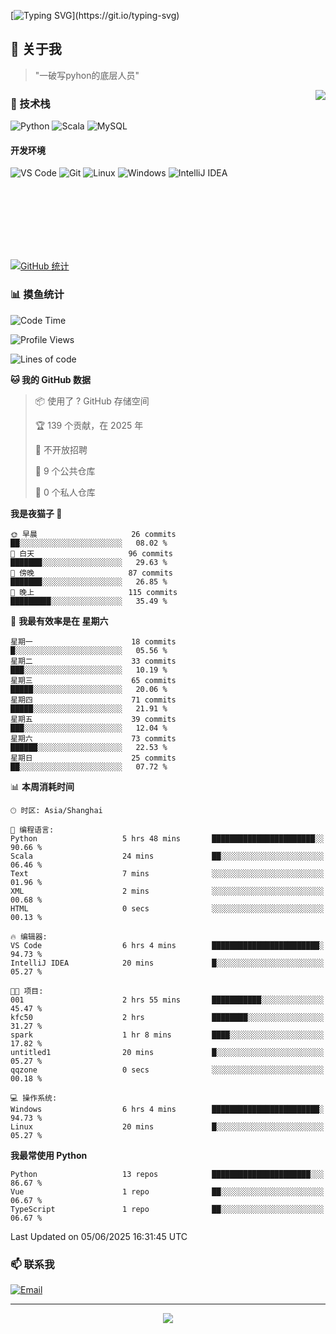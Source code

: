 [![Typing SVG](https://readme-typing-svg.herokuapp.com?font=Fira+Code&pause=1000&color=36BCF7&random=false&width=435&lines=print(%22Hello%2C+World!%22);%23+Welcome+to+my+code+space+%F0%9F%90%8D)](https://git.io/typing-svg)

## 🌟 关于我

> "一破写pyhon的底层人员"

<img align="right" src="https://github-readme-stats.vercel.app/api/top-langs/?username=huanxin996&theme=tokyonight" />

### 🎯 技术栈

![Python](https://img.shields.io/badge/Python-Expert-3776AB?style=for-the-badge&logo=python&logoColor=white)
![Scala](https://img.shields.io/badge/Scala-Expert-DC322F?style=for-the-badge&logo=scala&logoColor=white)
![MySQL](https://img.shields.io/badge/MySQL-Expert-4479A1?style=for-the-badge&logo=mysql&logoColor=white)

#### 开发环境

![VS Code](https://img.shields.io/badge/VS_Code-007ACC?style=for-the-badge&logo=visual-studio-code&logoColor=white)
![Git](https://img.shields.io/badge/Git-F05032?style=for-the-badge&logo=git&logoColor=white)
![Linux](https://img.shields.io/badge/Linux-FCC624?style=for-the-badge&logo=linux&logoColor=black)
![Windows](https://img.shields.io/badge/Windows_11-0078D4?style=for-the-badge&logo=windows11&logoColor=white)
![IntelliJ IDEA](https://img.shields.io/badge/IntelliJ_IDEA-000000?style=for-the-badge&logo=intellij-idea&logoColor=white)

<br/><br/><br/><br/><br/><br/>

  
[![GitHub 统计](https://github-readme-stats.vercel.app/api?username=huanxin996&show_icons=true&theme=tokyonight)](https://github.com/huanxin996)

### 📊 摸鱼统计

<!--START_SECTION:waka-->
![Code Time](http://img.shields.io/badge/Code%20Time-171%20hrs%204%20mins-blue)

![Profile Views](http://img.shields.io/badge/%E4%B8%AA%E4%BA%BA%E8%B5%84%E6%96%99%E8%A7%82%E7%9C%8B%E6%AC%A1%E6%95%B0-12-blue)

![Lines of code](https://img.shields.io/badge/%E4%BB%8E%E3%80%8CHello%20World%E3%80%8D%E8%B5%B7%E6%88%91%E5%B7%B2%E7%BB%8F%E5%86%99%E4%BA%86-2.5%20million%20%E8%A1%8C%E4%BB%A3%E7%A0%81-blue)

**🐱 我的 GitHub 数据** 

> 📦  使用了 ? GitHub 存储空间 
 > 
> 🏆 139 个贡献，在 2025 年
 > 
> 🚫 不开放招聘
 > 
> 📜 9 个公共仓库 
 > 
> 🔑 0 个私人仓库 
 > 
**我是夜猫子 🦉** 

```text
🌞 早晨                     26 commits          ██░░░░░░░░░░░░░░░░░░░░░░░   08.02 % 
🌆 白天                     96 commits          ███████░░░░░░░░░░░░░░░░░░   29.63 % 
🌃 傍晚                     87 commits          ███████░░░░░░░░░░░░░░░░░░   26.85 % 
🌙 晚上                     115 commits         █████████░░░░░░░░░░░░░░░░   35.49 % 
```
📅 **我最有效率是在 星期六** 

```text
星期一                      18 commits          █░░░░░░░░░░░░░░░░░░░░░░░░   05.56 % 
星期二                      33 commits          ███░░░░░░░░░░░░░░░░░░░░░░   10.19 % 
星期三                      65 commits          █████░░░░░░░░░░░░░░░░░░░░   20.06 % 
星期四                      71 commits          █████░░░░░░░░░░░░░░░░░░░░   21.91 % 
星期五                      39 commits          ███░░░░░░░░░░░░░░░░░░░░░░   12.04 % 
星期六                      73 commits          ██████░░░░░░░░░░░░░░░░░░░   22.53 % 
星期日                      25 commits          ██░░░░░░░░░░░░░░░░░░░░░░░   07.72 % 
```


📊 **本周消耗时间** 

```text
🕑︎ 时区: Asia/Shanghai

💬 编程语言: 
Python                   5 hrs 48 mins       ███████████████████████░░   90.66 % 
Scala                    24 mins             ██░░░░░░░░░░░░░░░░░░░░░░░   06.46 % 
Text                     7 mins              ░░░░░░░░░░░░░░░░░░░░░░░░░   01.96 % 
XML                      2 mins              ░░░░░░░░░░░░░░░░░░░░░░░░░   00.68 % 
HTML                     0 secs              ░░░░░░░░░░░░░░░░░░░░░░░░░   00.13 % 

🔥 编辑器: 
VS Code                  6 hrs 4 mins        ████████████████████████░   94.73 % 
IntelliJ IDEA            20 mins             █░░░░░░░░░░░░░░░░░░░░░░░░   05.27 % 

🐱‍💻 项目: 
001                      2 hrs 55 mins       ███████████░░░░░░░░░░░░░░   45.47 % 
kfc50                    2 hrs               ████████░░░░░░░░░░░░░░░░░   31.27 % 
spark                    1 hr 8 mins         ████░░░░░░░░░░░░░░░░░░░░░   17.82 % 
untitled1                20 mins             █░░░░░░░░░░░░░░░░░░░░░░░░   05.27 % 
qqzone                   0 secs              ░░░░░░░░░░░░░░░░░░░░░░░░░   00.18 % 

💻 操作系统: 
Windows                  6 hrs 4 mins        ████████████████████████░   94.73 % 
Linux                    20 mins             █░░░░░░░░░░░░░░░░░░░░░░░░   05.27 % 
```

**我最常使用 Python** 

```text
Python                   13 repos            ██████████████████████░░░   86.67 % 
Vue                      1 repo              ██░░░░░░░░░░░░░░░░░░░░░░░   06.67 % 
TypeScript               1 repo              ██░░░░░░░░░░░░░░░░░░░░░░░   06.67 % 
```




 Last Updated on 05/06/2025 16:31:45 UTC
<!--END_SECTION:waka-->

### 📫 联系我

[![Email](https://img.shields.io/badge/Email-D14836?style=for-the-badge&logo=gmail&logoColor=white)](mailto:mc.xiaolang@Foxmail.com)

---

<p align="center">
  <img src="https://profile-counter.glitch.me/huanxin996/count.svg" />
</p>